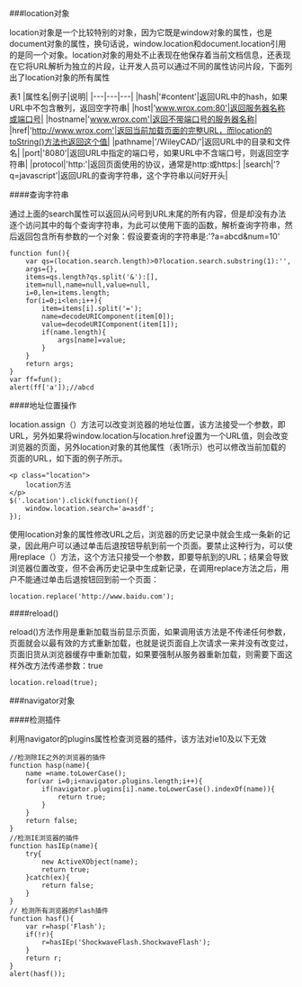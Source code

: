 ###location对象

location对象是一个比较特别的对象，因为它既是window对象的属性，也是document对象的属性，换句话说，window.location和document.location引用的是同一个对象。location对象的用处不止表现在他保存着当前文档信息，还表现在它将URL解析为独立的片段，让开发人员可以通过不同的属性访问片段，下面列出了location对象的所有属性

表1
|属性名|例子|说明|
|---|---|---|
|hash|'#content'|返回URL中的hash，如果URL中不包含散列，返回空字符串|
|host|'www.wrox.com:80'|返回服务器名称或端口号|
|hostname|'www.wrox.com'|返回不带端口号的服务器名称|
|href|'http://www.wrox.com'|返回当前加载页面的完整URL，而location的toString()方法也返回这个值|
|pathname|'/WileyCAD/'|返回URL中的目录和文件名|
|port|'8080'|返回URL中指定的端口号，如果URL中不含端口号，则返回空字符串|
|protocol|'http:'|返回页面使用的协议，通常是http:或https:|
|search|'?q=javascript'|返回URL的查询字符串，这个字符串以问好开头|

####查询字符串

通过上面的search属性可以返回从问号到URL末尾的所有内容，但是却没有办法逐个访问其中的每个查询字符串，为此可以使用下面的函数，解析查询字符串，然后返回包含所有参数的一个对象：假设要查询的字符串是:'?a=abcd&num=10'

	function fun(){
		var qs=(location.search.length)>0?location.search.substring(1):'',
		args={},
		items=qs.length?qs.split('&'):[],
		item=null,name=null,value=null,
		i=0,len=items.length;
		for(i=0;i<len;i++){
			item=items[i].split('=');
			name=decodeURIComponent(item[0]);
			value=decodeURIComponent(item[1]);
			if(name.length){
				args[name]=value;
			}
		}
		return args;
	}
	var ff=fun();
	alert(ff['a']);//abcd

####地址位置操作

location.assign（）方法可以改变浏览器的地址位置，该方法接受一个参数，即URL，另外如果将window.location与location.href设置为一个URL值，则会改变浏览器的页面，另外location对象的其他属性（表1所示）也可以修改当前加载的页面的URL，如下面的例子所示。

	<p class="location">
		location方法
	</p>
	$('.location').click(function(){
		window.location.search='a=asdf';
	});

使用location对象的属性修改URL之后，浏览器的历史记录中就会生成一条新的记录，因此用户可以通过单击后退按钮导航到前一个页面。要禁止这种行为，可以使用replace（）方法，这个方法只接受一个参数，即要导航到的URL；结果会导致浏览器位置改变，但不会再历史记录中生成新记录，在调用replace方法之后，用户不能通过单击后退按钮回到前一个页面：

	location.replace('http://www.baidu.com');

####reload()

reload()方法作用是重新加载当前显示页面，如果调用该方法是不传递任何参数，页面就会以最有效的方式重新加载，也就是说页面自上次请求一来并没有改变过，页面旧货从浏览器缓存中重新加载，如果要强制从服务器重新加载，则需要下面这样外改方法传递参数：true

	location.reload(true);

###navigator对象

####检测插件

利用navigator的plugins属性检查浏览器的插件，该方法对ie10及以下无效

	//检测除IE之外的浏览器的插件
	function hasp(name){
		name =name.toLowerCase();
		for(var i=0;i<navigator.plugins.length;i++){
			if(navigator.plugins[i].name.toLowerCase().indexOf(name)){
				return true;
			}
		}
		return false;
	}
	//检测IE浏览器的插件
	function hasIEp(name){
		try{
			new ActiveXObject(name);
			return true;
		}catch(ex){
			return false;
		}
	}
	// 检测所有浏览器的Flash插件
	function hasf(){
		var r=hasp('Flash');
		if(!r){
			r=hasIEp('ShockwaveFlash.ShockwaveFlash');
		}
		return r;
	}
	alert(hasf());
